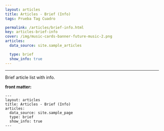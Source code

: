 ```yaml
---
layout: articles
title: Articles - Brief (Info)
tags: Prueba Tag Cuadro

permalink: /articles/brief-info.html
key: articles-brief-info
cover: /img/music-cards-banner-future-music-2.png
articles:
  data_source: site.sample_articles

  type: brief
  show_info: true
---
```


<div class="article__content" markdown="1">

---

Brief article list with info.

<!--more-->

**front matter:**

    ---
    layout: articles
    title: Articles - Brief (Info)
    articles:
      data_source: site.sample_page
      type: brief
      show_info: true
    ---

</div>
